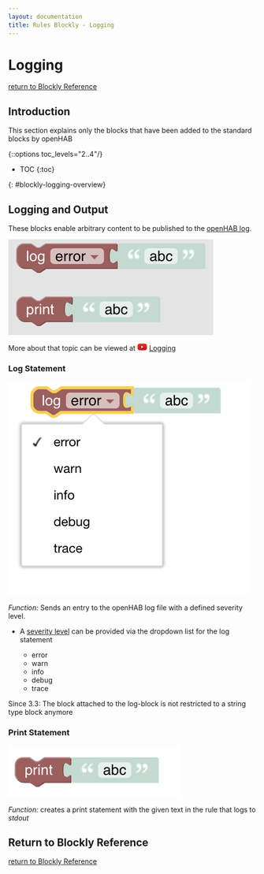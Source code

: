```yaml
---
layout: documentation
title: Rules Blockly - Logging
---
```

<!-- markdownlint-disable MD036 -->

# Logging

[return to Blockly Reference](index.html#logging)

## Introduction

This section explains only the blocks that have been added to the standard blocks by openHAB

{::options toc_levels="2..4"/}

- TOC
{:toc}

{: #blockly-logging-overview}

## Logging and Output

These blocks enable arbitrary content to be published to the [openHAB log](https://www.openhab.org/docs/administration/logging.html).

![logging-overview](../images/blockly/blockly-logging-overview.png)

More about that topic can be viewed at ![youtube](../images/blockly/youtube-logo-small.png) [Logging](https://youtu.be/EdllUlJ7p6k?t=670)

### Log Statement

![log-statement](../images/blockly/blockly-logging-log.png)

*Function:* Sends an entry to the openHAB log file with a defined severity level.

- A [severity level](https://www.openhab.org/docs/administration/logging.html#defining-what-to-log) can be provided via the dropdown list for the log statement

  - error
  - warn
  - info
  - debug
  - trace

Since 3.3: The block attached to the log-block is not restricted to a string type block anymore

### Print Statement

![print-to-stdout](../images/blockly/blockly-logging-print.png)

*Function:* creates a print statement with the given text in the rule that logs to *stdout*

## Return to Blockly Reference

[return to Blockly Reference](index.html#logging)
